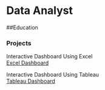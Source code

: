 # Data Analyst

##Education

### Projects


Interactive Dashboard Using Excel <br>
[Excel Dashboard](project1.html)


Interactive Dashboard Using Tableau <br>
[Tableau Dashboard](project2.html)
